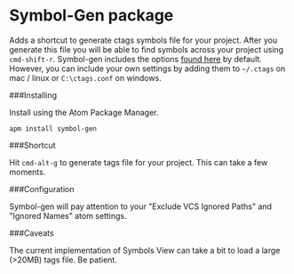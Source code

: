 # Symbol-Gen package

Adds a shortcut to generate ctags symbols file for your project.  After you generate this file
you will be able to find symbols across your project using `cmd-shift-r`.  Symbol-gen includes
the options [found here](https://github.com/weskinner/symbol-gen/blob/master/lib/.ctags) by default.
However, you can include your own settings by adding them to `~/.ctags` on mac / linux or
`C:\ctags.conf` on windows.

###Installing

Install using the Atom Package Manager.

`apm install symbol-gen`

###Shortcut

Hit `cmd-alt-g` to generate tags file for your project.  This can take a few moments.

###Configuration

Symbol-gen will pay attention to your "Exclude VCS Ignored Paths" and "Ignored Names" atom settings.

###Caveats

The current implementation of Symbols View can take a bit to load a large (>20MB) tags file.  Be patient.
